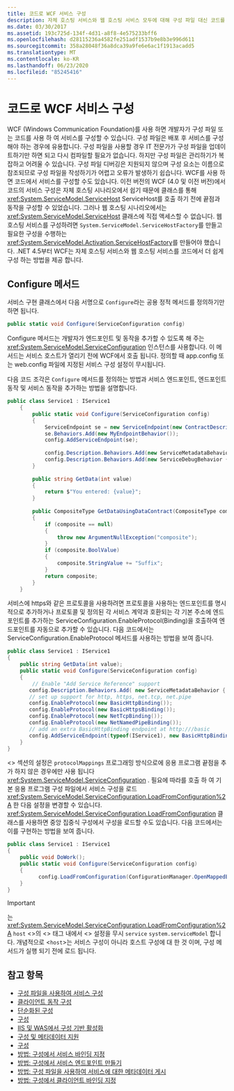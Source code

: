 ```yaml
---
title: 코드로 WCF 서비스 구성
description: 자체 호스팅 서비스와 웹 호스팅 서비스 모두에 대해 구성 파일 대신 코드를 사용 하 여 WCF 서비스를 구성 하는 방법에 대해 알아봅니다.
ms.date: 03/30/2017
ms.assetid: 193c725d-134f-4d31-a8f8-4e575233bff6
ms.openlocfilehash: d28115236a4582fe251adf1537b9e8b3e996d611
ms.sourcegitcommit: 358a28048f36a8dca39a9fe6e6ac1f1913acadd5
ms.translationtype: MT
ms.contentlocale: ko-KR
ms.lasthandoff: 06/23/2020
ms.locfileid: "85245416"
---
```

# <a name="configuring-wcf-services-in-code"></a>코드로 WCF 서비스 구성
WCF (Windows Communication Foundation)를 사용 하면 개발자가 구성 파일 또는 코드를 사용 하 여 서비스를 구성할 수 있습니다.  구성 파일은 배포 후 서비스를 구성해야 하는 경우에 유용합니다. 구성 파일을 사용할 경우 IT 전문가가 구성 파일을 업데이트하기만 하면 되고 다시 컴파일할 필요가 없습니다. 하지만 구성 파일은 관리하기가 복잡하고 어려울 수 있습니다. 구성 파일 디버깅은 지원되지 않으며 구성 요소는 이름으로 참조되므로 구성 파일을 작성하기가 어렵고 오류가 발생하기 쉽습니다. WCF를 사용 하면 코드에서 서비스를 구성할 수도 있습니다. 이전 버전의 WCF (4.0 및 이전 버전)에서 코드의 서비스 구성은 자체 호스팅 시나리오에서 쉽기 때문에 클래스를 통해 <xref:System.ServiceModel.ServiceHost> ServiceHost를 호출 하기 전에 끝점과 동작을 구성할 수 있었습니다. 그러나 웹 호스팅 시나리오에서는 <xref:System.ServiceModel.ServiceHost> 클래스에 직접 액세스할 수 없습니다. 웹 호스팅 서비스를 구성하려면 `System.ServiceModel.ServiceHostFactory`를 만들고 필요한 구성을 수행하는 <xref:System.ServiceModel.Activation.ServiceHostFactory>를 만들어야 했습니다. .NET 4.5부터 WCF는 자체 호스팅 서비스와 웹 호스팅 서비스를 코드에서 더 쉽게 구성 하는 방법을 제공 합니다.  
  
## <a name="the-configure-method"></a>Configure 메서드  
 서비스 구현 클래스에서 다음 서명으로 `Configure`라는 공용 정적 메서드를 정의하기만 하면 됩니다.  
  
```csharp  
public static void Configure(ServiceConfiguration config)  
```  
  
 Configure 메서드는 개발자가 엔드포인트 및 동작을 추가할 수 있도록 해 주는 <xref:System.ServiceModel.ServiceConfiguration> 인스턴스를 사용합니다. 이 메서드는 서비스 호스트가 열리기 전에 WCF에서 호출 됩니다. 정의할 때 app.config 또는 web.config 파일에 지정된 서비스 구성 설정이 무시됩니다.  
  
 다음 코드 조각은 `Configure` 메서드를 정의하는 방법과 서비스 엔드포인트, 엔드포인트 동작 및 서비스 동작을 추가하는 방법을 설명합니다.  
  
```csharp  
public class Service1 : IService1  
    {  
        public static void Configure(ServiceConfiguration config)  
        {  
            ServiceEndpoint se = new ServiceEndpoint(new ContractDescription("IService1"), new BasicHttpBinding(), new EndpointAddress("basic"));  
            se.Behaviors.Add(new MyEndpointBehavior());  
            config.AddServiceEndpoint(se);  
  
            config.Description.Behaviors.Add(new ServiceMetadataBehavior { HttpGetEnabled = true });  
            config.Description.Behaviors.Add(new ServiceDebugBehavior { IncludeExceptionDetailInFaults = true });  
        }  
  
        public string GetData(int value)  
        {  
            return $"You entered: {value}";
        }  
  
        public CompositeType GetDataUsingDataContract(CompositeType composite)  
        {  
            if (composite == null)  
            {  
                throw new ArgumentNullException("composite");  
            }  
            if (composite.BoolValue)  
            {  
                composite.StringValue += "Suffix";  
            }  
            return composite;  
        }  
    }  
```  
  
 서비스에 https와 같은 프로토콜을 사용하려면 프로토콜을 사용하는 엔드포인트를 명시적으로 추가하거나 프로토콜 및 정의된 각 서비스 계약과 호환되는 각 기본 주소에 엔드포인트를 추가하는 ServiceConfiguration.EnableProtocol(Binding)을 호출하여 엔드포인트를 자동으로 추가할 수 있습니다. 다음 코드에서는 ServiceConfiguration.EnableProtocol 메서드를 사용하는 방법을 보여 줍니다.  
  
```csharp  
public class Service1 : IService1
{
    public string GetData(int value);
    public static void Configure(ServiceConfiguration config)
    {
        // Enable "Add Service Reference" support
       config.Description.Behaviors.Add( new ServiceMetadataBehavior { HttpGetEnabled = true });
       // set up support for http, https, net.tcp, net.pipe
       config.EnableProtocol(new BasicHttpBinding());
       config.EnableProtocol(new BasicHttpsBinding());
       config.EnableProtocol(new NetTcpBinding());
       config.EnableProtocol(new NetNamedPipeBinding());
       // add an extra BasicHttpBinding endpoint at http:///basic
       config.AddServiceEndpoint(typeof(IService1), new BasicHttpBinding(),"basic");
    }
}
```  
  
 <> 섹션의 설정은 `protocolMappings` 프로그래밍 방식으로에 응용 프로그램 끝점을 추가 하지 않은 경우에만 사용 됩니다 <xref:System.ServiceModel.ServiceConfiguration> . 필요에 따라를 호출 하 여 기본 응용 프로그램 구성 파일에서 서비스 구성을 로드 <xref:System.ServiceModel.ServiceConfiguration.LoadFromConfiguration%2A> 한 다음 설정을 변경할 수 있습니다. <xref:System.ServiceModel.ServiceConfiguration.LoadFromConfiguration> 클래스를 사용하면 중앙 집중식 구성에서 구성을 로드할 수도 있습니다. 다음 코드에서는 이를 구현하는 방법을 보여 줍니다.  
  
```csharp
public class Service1 : IService1
{
    public void DoWork();
    public static void Configure(ServiceConfiguration config)
    {
          config.LoadFromConfiguration(ConfigurationManager.OpenMappedExeConfiguration(new ExeConfigurationFileMap { ExeConfigFilename = @"c:\sharedConfig\MyConfig.config" }, ConfigurationUserLevel.None));
    }
}  
```  
  
> [!IMPORTANT]
> 는 <xref:System.ServiceModel.ServiceConfiguration.LoadFromConfiguration%2A> `host` <>의 <> 태그 내에서 <> 설정을 무시 `service` `system.serviceModel` 합니다. 개념적으로 <`host`>는 서비스 구성이 아니라 호스트 구성에 대 한 것 이며, 구성 메서드가 실행 되기 전에 로드 됩니다.  
  
## <a name="see-also"></a>참고 항목

- [구성 파일을 사용하여 서비스 구성](configuring-services-using-configuration-files.md)
- [클라이언트 동작 구성](configuring-client-behaviors.md)
- [단순화된 구성](simplified-configuration.md)
- [구성](./samples/configuration-sample.md)
- [IIS 및 WAS에서 구성 기반 활성화](./feature-details/configuration-based-activation-in-iis-and-was.md)
- [구성 및 메타데이터 지원](./extending/configuration-and-metadata-support.md)
- [구성](./diagnostics/exceptions-reference/configuration.md)
- [방법: 구성에서 서비스 바인딩 지정](how-to-specify-a-service-binding-in-configuration.md)
- [방법: 구성에서 서비스 엔드포인트 만들기](./feature-details/how-to-create-a-service-endpoint-in-configuration.md)
- [방법: 구성 파일을 사용하여 서비스에 대한 메타데이터 게시](./feature-details/how-to-publish-metadata-for-a-service-using-a-configuration-file.md)
- [방법: 구성에서 클라이언트 바인딩 지정](how-to-specify-a-client-binding-in-configuration.md)
